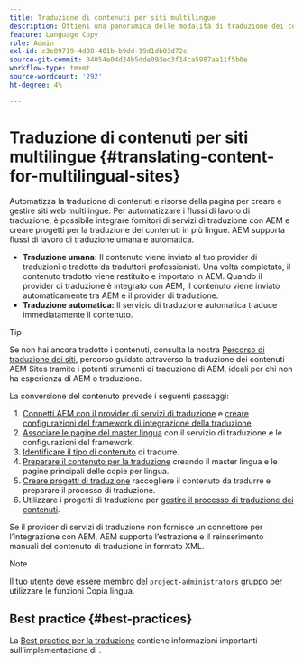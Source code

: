 ```yaml
---
title: Traduzione di contenuti per siti multilingue
description: Ottieni una panoramica delle modalità di traduzione dei contenuti per siti multilingue.
feature: Language Copy
role: Admin
exl-id: c3e89719-4d08-401b-b9dd-19d1db03d72c
source-git-commit: 04054e04d24b5dde093ed3f14ca5987aa11f5b0e
workflow-type: tm+mt
source-wordcount: '292'
ht-degree: 4%

---
```


# Traduzione di contenuti per siti multilingue {#translating-content-for-multilingual-sites}

Automatizza la traduzione di contenuti e risorse della pagina per creare e gestire siti web multilingue. Per automatizzare i flussi di lavoro di traduzione, è possibile integrare fornitori di servizi di traduzione con AEM e creare progetti per la traduzione dei contenuti in più lingue. AEM supporta flussi di lavoro di traduzione umana e automatica.

* **Traduzione umana:** Il contenuto viene inviato al tuo provider di traduzioni e tradotto da traduttori professionisti. Una volta completato, il contenuto tradotto viene restituito e importato in AEM. Quando il provider di traduzione è integrato con AEM, il contenuto viene inviato automaticamente tra AEM e il provider di traduzione.
* **Traduzione automatica:** Il servizio di traduzione automatica traduce immediatamente il contenuto.

>[!TIP]
>
>Se non hai ancora tradotto i contenuti, consulta la nostra [Percorso di traduzione dei siti,](/help/journey-sites/translation/overview.md) percorso guidato attraverso la traduzione dei contenuti AEM Sites tramite i potenti strumenti di traduzione di AEM, ideali per chi non ha esperienza di AEM o traduzione.

La conversione del contenuto prevede i seguenti passaggi:

1. [Connetti AEM con il provider di servizi di traduzione](integration-framework.md#connecting-to-a-translation-service-provider) e [creare configurazioni del framework di integrazione della traduzione](integration-framework.md).
1. [Associare le pagine del master lingua](integration-framework.md#configuring-pages-for-translation) con il servizio di traduzione e le configurazioni del framework.
1. [Identificare il tipo di contenuto](rules.md) di tradurre.
1. [Preparare il contenuto per la traduzione](preparation.md) creando il master lingua e le pagine principali delle copie per lingua.
1. [Creare progetti di traduzione](managing-projects.md) raccogliere il contenuto da tradurre e preparare il processo di traduzione.
1. Utilizzare i progetti di traduzione per [gestire il processo di traduzione dei contenuti](managing-projects.md).

Se il provider di servizi di traduzione non fornisce un connettore per l’integrazione con AEM, AEM supporta l’estrazione e il reinserimento manuali del contenuto di traduzione in formato XML.

>[!NOTE]
>
>Il tuo utente deve essere membro del `project-administrators` gruppo per utilizzare le funzioni Copia lingua.

## Best practice   {#best-practices}

La [Best practice per la traduzione](best-practices.md) contiene informazioni importanti sull’implementazione di .
